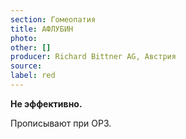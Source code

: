 ```yaml
---
section: Гомеопатия
title: АФЛУБИН
photo:
other: []
producer: Richard Bittner AG, Австрия
source:
label: red
---
```


**Не эффективно.**

Прописывают при ОРЗ.
